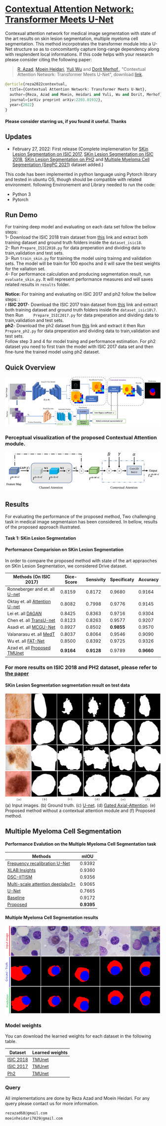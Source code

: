 # [Contextual Attention Network: Transformer Meets U-Net](https://arxiv.org/abs/2203.01932)

Contexual attention network for medical image segmentation with state of the art results on skin lesion segmentation, multiple myeloma cell segmentation. This method incorpotrates the transformer module into a U-Net structure so as to concomitantly capture long-range dependency along with resplendent local informations.
If this code helps with your research please consider citing the following paper:
</br>
> [R. Azad](https://scholar.google.com/citations?hl=en&user=Qb5ildMAAAAJ&view_op=list_works&sortby=pubdate), [Moein Heidari](https://scholar.google.com/citations?user=mir8D5UAAAAJ&hl=en&oi=sra), [Yuli Wu](https://scholar.google.com/citations?user=qlun0AgAAAAJ) and [Dorit Merhof
](https://scholar.google.com/citations?user=JH5HObAAAAAJ&sortby=pubdate), "Contextual Attention Network: Transformer Meets U-Net", download [link](https://arxiv.org/abs/2203.01932).

```python
@article{reza2022contextual,
  title={Contextual Attention Network: Transformer Meets U-Net},
  author={Reza, Azad and Moein, Heidari and Yuli, Wu and Dorit, Merhof},
  journal={arXiv preprint arXiv:2203.01932},
  year={2022}
}

```

#### Please consider starring us, if you found it useful. Thanks

## Updates
- February 27, 2022: First release (Complete implemenation for [SKin Lesion Segmentation on ISIC 2017](https://challenge.isic-archive.com/landing/2017/), [SKin Lesion Segmentation on ISIC 2018](https://challenge2018.isic-archive.com/), [SKin Lesion Segmentation on PH2](https://www.fc.up.pt/addi/ph2%20database.html) and [Multiple Myeloma Cell Segmentation (SegPC 2021)](https://www.kaggle.com/sbilab/segpc2021dataset) dataset added.)

This code has been implemented in python language using Pytorch library and tested in ubuntu OS, though should be compatible with related environment. following Environement and Library needed to run the code:

- Python 3
- Pytorch


## Run Demo
For training deep model and evaluating on each data set follow the bellow steps:</br>
1- Download the ISIC 2018 train dataset from [this](https://challenge.isic-archive.com/data) link and extract both training dataset and ground truth folders inside the `dataset_isic18`. </br>
2- Run `Prepare_ISIC2018.py` for data preperation and dividing data to train,validation and test sets. </br>
3- Run `train_skin.py` for training the model using trainng and validation sets. The model will be train for 100 epochs and it will save the best weights for the valiation set. </br>
4- For performance calculation and producing segmentation result, run `evaluate_skin.py`. It will represent performance measures and will saves related results in `results` folder.</br>

**Notice:**
For training and evaluating on ISIC 2017 and ph2 follow the bellow steps: :</br>r
**ISIC 2017**- Download the ISIC 2017 train dataset from [this](https://challenge.isic-archive.com/data) link and extract both training dataset and ground truth folders inside the `dataset_isic18\7`. </br> then Run ` 	Prepare_ISIC2017.py` for data preperation and dividing data to train,validation and test sets. </br>
**ph2**- Download the ph2 dataset from [this](https://www.dropbox.com/s/k88qukc20ljnbuo/PH2Dataset.rar) link and extract it then Run ` 	Prepare_ph2.py` for data preperation and dividing data to train,validation and test sets. </br>
Follow step 3 and 4 for model traing and performance estimation. For ph2 dataset you need to first train the model with ISIC 2017 data set and then fine-tune the trained model using ph2 dataset.



## Quick Overview
![Diagram of the proposed method](https://github.com/rezazad68/TMUnet/blob/main/Figures/Method%20(Main).png)

### Perceptual visualization of the proposed Contextual Attention module.
![Diagram of the proposed method](https://github.com/rezazad68/TMUnet/blob/main/Figures/Method%20(Submodule).png)


## Results
For evaluating the performance of the proposed method, Two challenging task in medical image segmentaion has been considered. In bellow, results of the proposed approach illustrated.
</br>
#### Task 1: SKin Lesion Segmentation


#### Performance Comparision on SKin Lesion Segmentation
In order to compare the proposed method with state of the art appraoches on SKin Lesion Segmentation, we considered Drive dataset.  

Methods (On ISIC 2017) |Dice-Score | Sensivity| Specificaty| Accuracy
------------ | -------------|----|-----------------|---- 
Ronneberger and et. all [U-net](https://arxiv.org/abs/1505.04597)       |0.8159	  |0.8172  |0.9680  |0.9164	  
Oktay et. all [Attention U-net](https://arxiv.org/abs/1804.03999)   |0.8082  |0.7998      |0.9776	  |0.9145
Lei et. all [DAGAN](https://www.sciencedirect.com/science/article/abs/pii/S1361841520300803)   |0.8425	  |0.8363       |0.9716	 |0.9304
Chen et. all [TransU-net](https://arxiv.org/abs/2102.04306)   |0.8123  |0.8263     |0.9577	  |0.9207
Asadi et. all [MCGU-Net](https://arxiv.org/abs/2003.05056)   |0.8927	  |	0.8502      |**0.9855**	  |0.9570	
Valanarasu et. all [MedT](https://arxiv.org/abs/2102.10662)   |0.8037	  |0.8064       |0.9546	  |0.9090
Wu et. all [FAT-Net](https://www.sciencedirect.com/science/article/abs/pii/S1361841521003728)   |0.8500	  |0.8392  |0.9725	  |0.9326
Azad et. all [Proposed TMUnet](https://arxiv.org/abs/2203.01932)	  |**0.9164** 	| **0.9128**	|0.9789	  |**0.9660**
### For more results on ISIC 2018 and PH2 dataset, please refer to [the paper](https://arxiv.org/abs/2203.01932)


#### SKin Lesion Segmentation segmentation result on test data

![SKin Lesion Segmentation  result](https://github.com/rezazad68/TMUnet/blob/main/Figures/Skin%20lesion_segmentation.png)
(a) Input images. (b) Ground truth. (c) [U-net](https://arxiv.org/abs/2102.10662). (d) [Gated Axial-Attention](https://arxiv.org/abs/2102.10662). (e) Proposed method without a contextual attention module and (f) Proposed method.


## Multiple Myeloma Cell Segmentation

#### Performance Evalution on the Multiple Myeloma Cell Segmentation task

Methods | mIOU
------------ | -------------
[Frequency recalibration U-Net](https://openaccess.thecvf.com/content/ICCV2021W/CVAMD/papers/Azad_Deep_Frequency_Re-Calibration_U-Net_for_Medical_Image_Segmentation_ICCVW_2021_paper.pdf)	 |0.9392 
[XLAB Insights](https://arxiv.org/abs/2105.06238)	|0.9360
[DSC-IITISM](https://arxiv.org/abs/2105.06238)	|0.9356	  
[Multi-scale attention deeplabv3+](https://arxiv.org/abs/2105.06238)	 |0.9065	  
[U-Net](https://arxiv.org/abs/1505.04597)	  |0.7665
[Baseline](https://arxiv.org/abs/2203.01932)	  |0.9172
[Proposed](https://arxiv.org/abs/2203.01932)	  |**0.9395**



#### Multiple Myeloma Cell Segmentation results

![Multiple Myeloma Cell Segmentation result](https://github.com/rezazad68/TMUnet/blob/main/Figures/Cell_segmentation.png)

### Model weights
You can download the learned weights for each dataset in the following table. 

Dataset |Learned weights
------------ | -------------
[ISIC 2018]() |[TMUnet](https://drive.google.com/file/d/1EU4stQUtUt6bcSoWswBYpfTZd53sVAJy/view?usp=sharing)
[ISIC 2017]() |[TMUnet](https://drive.google.com/file/d/1gEb8juWB2JjxAws91D3S0wxnrVwuMRZo/view?usp=sharing)
[Ph2]() | [TMUnet](https://drive.google.com/file/d/1soZ6UYhZk7r5-klflJHZxtbdH6pKi7t6/view?usp=sharing)



### Query
All implementations are done by Reza Azad and Moein Heidari. For any query please contact us for more information.

```python
rezazad68@gmail.com
moeinheidari7829@gmail.com

```

